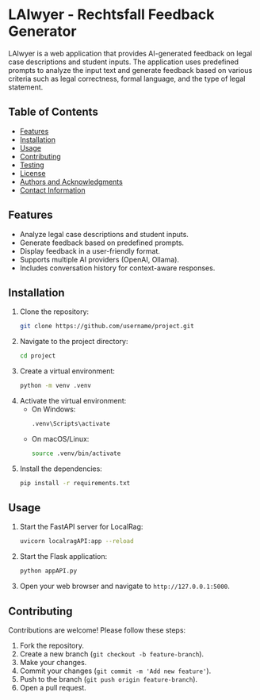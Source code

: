# LAIwyer - Rechtsfall Feedback Generator

LAIwyer is a web application that provides AI-generated feedback on legal case descriptions and student inputs. The application uses predefined prompts to analyze the input text and generate feedback based on various criteria such as legal correctness, formal language, and the type of legal statement.

## Table of Contents
- [Features](#features)
- [Installation](#installation)
- [Usage](#usage)
- [Contributing](#contributing)
- [Testing](#testing)
- [License](#license)
- [Authors and Acknowledgments](#authors-and-acknowledgments)
- [Contact Information](#contact-information)

## Features
- Analyze legal case descriptions and student inputs.
- Generate feedback based on predefined prompts.
- Display feedback in a user-friendly format.
- Supports multiple AI providers (OpenAI, Ollama).
- Includes conversation history for context-aware responses.

## Installation
1. Clone the repository:
    ```bash
    git clone https://github.com/username/project.git
    ```
2. Navigate to the project directory:
    ```bash
    cd project
    ```
3. Create a virtual environment:
    ```bash
    python -m venv .venv
    ```
4. Activate the virtual environment:
    - On Windows:
        ```bash
        .venv\Scripts\activate
        ```
    - On macOS/Linux:
        ```bash
        source .venv/bin/activate
        ```
5. Install the dependencies:
    ```bash
    pip install -r requirements.txt
    ```

## Usage
1. Start the FastAPI server for LocalRag:
    ```bash
    uvicorn localragAPI:app --reload
    ```
2. Start the Flask application:
    ```bash
    python appAPI.py
    ```
3. Open your web browser and navigate to `http://127.0.0.1:5000`.

## Contributing
Contributions are welcome! Please follow these steps:
1. Fork the repository.
2. Create a new branch (`git checkout -b feature-branch`).
3. Make your changes.
4. Commit your changes (`git commit -m 'Add new feature'`).
5. Push to the branch (`git push origin feature-branch`).
6. Open a pull request.